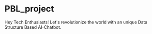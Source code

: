 # PBL_project
Hey Tech Enthusiasts! Let's revolutionize the world with an unique Data Structure Based AI-Chatbot. 
